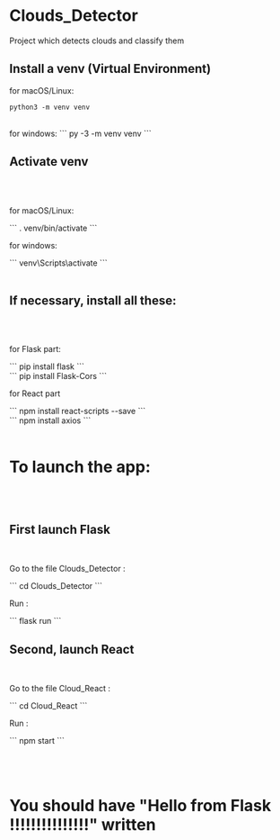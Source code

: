 # Clouds_Detector
Project which detects clouds and classify them 

<h2>Install a venv (Virtual Environment)</h2>

for macOS/Linux:
```
python3 -m venv venv
```
<br>
for windows:
```
py -3 -m venv venv
```
<h2>Activate venv</h2></br></br>

<p>for macOS/Linux:</p>
```
. venv/bin/activate
```
<p>for windows:</p>
```
venv\Scripts\activate
```
</br></br>
<h2>If necessary, install all these:</h2></br></br>
<p>for Flask part:</p>
```
pip install flask
```
<br>
```
pip install Flask-Cors
```
<p>for React part</p>
```
npm install react-scripts --save
```
<br>
```
npm install axios
```
</br></br>
<h1>To launch the app:</h1></br></br>
<h2>First launch Flask</h2><br>
<p>Go to the file Clouds_Detector :</p>
```
cd Clouds_Detector
```
<p>Run :</p>
```
flask run
```
<h2>Second, launch React</h2><br>
<p>Go to the file Cloud_React :</p>
```
cd Cloud_React
```
<p>Run :</p>
```
npm start
```
</br></br></br></br>
<h1>You should have "Hello from Flask !!!!!!!!!!!!!!!" written</h1>
